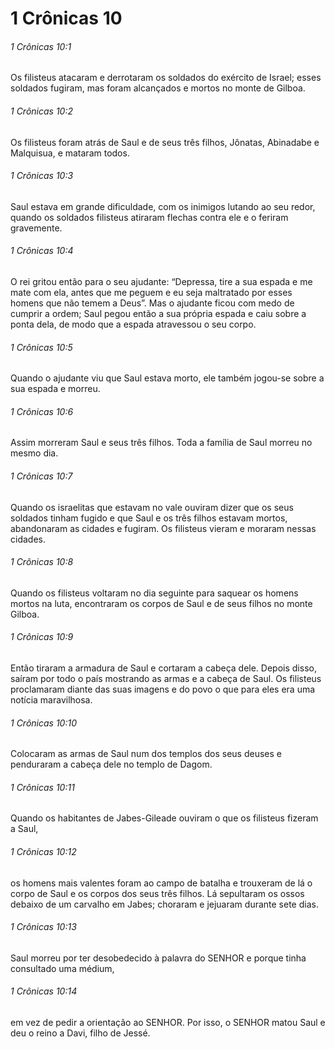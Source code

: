 # 1 Crônicas 10

###### 1 Crônicas 10:1

Os filisteus atacaram e derrotaram os soldados do exército de Israel; esses soldados fugiram, mas foram alcançados e mortos no monte de Gilboa.

###### 1 Crônicas 10:2

Os filisteus foram atrás de Saul e de seus três filhos, Jônatas, Abinadabe e Malquisua, e mataram todos.

###### 1 Crônicas 10:3

Saul estava em grande dificuldade, com os inimigos lutando ao seu redor, quando os soldados filisteus atiraram flechas contra ele e o feriram gravemente.

###### 1 Crônicas 10:4

O rei gritou então para o seu ajudante: “Depressa, tire a sua espada e me mate com ela, antes que me peguem e eu seja maltratado por esses homens que não temem a Deus”. Mas o ajudante ficou com medo de cumprir a ordem; Saul pegou então a sua própria espada e caiu sobre a ponta dela, de modo que a espada atravessou o seu corpo.

###### 1 Crônicas 10:5

Quando o ajudante viu que Saul estava morto, ele também jogou-se sobre a sua espada e morreu.

###### 1 Crônicas 10:6

Assim morreram Saul e seus três filhos. Toda a família de Saul morreu no mesmo dia.

###### 1 Crônicas 10:7

Quando os israelitas que estavam no vale ouviram dizer que os seus soldados tinham fugido e que Saul e os três filhos estavam mortos, abandonaram as cidades e fugiram. Os filisteus vieram e moraram nessas cidades.

###### 1 Crônicas 10:8

Quando os filisteus voltaram no dia seguinte para saquear os homens mortos na luta, encontraram os corpos de Saul e de seus filhos no monte Gilboa.

###### 1 Crônicas 10:9

Então tiraram a armadura de Saul e cortaram a cabeça dele. Depois disso, saíram por todo o país mostrando as armas e a cabeça de Saul. Os filisteus proclamaram diante das suas imagens e do povo o que para eles era uma notícia maravilhosa.

###### 1 Crônicas 10:10

Colocaram as armas de Saul num dos templos dos seus deuses e penduraram a cabeça dele no templo de Dagom.

###### 1 Crônicas 10:11

Quando os habitantes de Jabes-Gileade ouviram o que os filisteus fizeram a Saul,

###### 1 Crônicas 10:12

os homens mais valentes foram ao campo de batalha e trouxeram de lá o corpo de Saul e os corpos dos seus três filhos. Lá sepultaram os ossos debaixo de um carvalho em Jabes; choraram e jejuaram durante sete dias.

###### 1 Crônicas 10:13

Saul morreu por ter desobedecido à palavra do SENHOR e porque tinha consultado uma médium,

###### 1 Crônicas 10:14

em vez de pedir a orientação ao SENHOR. Por isso, o SENHOR matou Saul e deu o reino a Davi, filho de Jessé.

